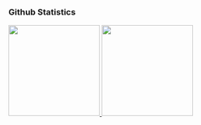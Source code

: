 ### Github Statistics
<p align="left">
<a href="https://github.com/yusufrajatamba/yusufrajatamba">
  <img height="180em" src="https://github-readme-stats-eight-theta.vercel.app/api?username=yusufrajatamba&show_icons=true&theme=algolia&include_all_commits=true&count_private=true"/>
  <img height="180em" src="https://github-readme-stats-eight-theta.vercel.app/api/top-langs/?username=jampirojam&layout=compact&langs_count=8&theme=algolia"/>
</a>
</p>
